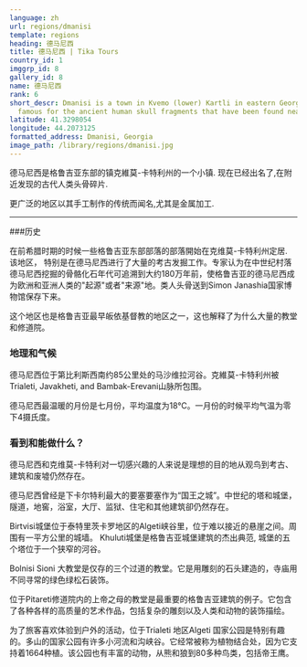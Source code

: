 ```yaml
---
language: zh
url: regions/dmanisi
template: regions
heading: 德马尼西
title: 德马尼西 | Tika Tours
country_id: 1
imggrp_id: 8
gallery_id: 8
name: 德马尼西
rank: 6
short_descr: Dmanisi is a town in Kvemo (lower) Kartli in eastern Georgia that has become
  famous for the ancient human skull fragments that have been found nearby.
latitude: 41.3298054
longitude: 44.2073125
formatted_address: Dmanisi, Georgia
image_path: /library/regions/dmanisi.jpg
---
```

<div class="row content-row"><!-- 1168 (1)-->

</div>

<div class="row content-row"><!-- 1169 (2)-->
<div class="col-xs-12"><!-- 1558 -->

德马尼西是格鲁吉亚东部的镇克維莫-卡特利州的一个小镇. 现在已经出名了,在附近发现的古代人类头骨碎片. 

更广泛的地区以其手工制作的传统而闻名,尤其是金属加工. 

</div>

</div>

<div class="row content-row"><!-- 1170 (3)-->
<div class="col-xs-12"><!-- 1559 -->

* * *

</div>

</div>

<div class="row content-row"><!-- 1171 (4)-->
<div class="col-xs-12 col-sm-6 col-md-6"><!-- 1560 -->

###历史


在前希腊时期的时候一些格鲁吉亚东部部落的部落開始在克维莫-卡特利州定居.
该地区， 特别是在德马尼西进行了大量的考古发掘工作。专家认为在中世纪村落德马尼西挖掘的骨骼化石年代可追溯到大约180万年前，使格鲁吉亚的德马尼西成为欧洲和亚洲人类的"起源"或者"来源"地。类人头骨送到Simon Janashia国家博物馆保存下来。

这个地区也是格鲁吉亚最早皈依基督教的地区之一，这也解释了为什么大量的教堂和修道院。

### 地理和气候

德马尼西位于第比利斯西南约85公里处的马沙维拉河谷。克維莫-卡特利州被Trialeti, Javakheti, and Bambak-Erevani山脉所包围。

德马尼西最温暖的月份是七月份，平均温度为18°C。一月份的时候平均气温为零下4摄氏度。


</div>

<div class="col-xs-12 col-sm-6 col-md-6"><!-- 1561 -->

### 看到和能做什么？


德马尼西和克维莫-卡特利对一切感兴趣的人来说是理想的目的地从观鸟到考古、建筑和废墟仍然存在。

德马尼西曾经是下卡尔特利最大的要塞要塞作为“国王之城”。中世纪的塔和城堡，隧道，地窖，浴室，大厅、监狱、住宅和其他建筑卻仍然存在。

Birtvisi城堡位于泰特里茨卡罗地区的Algeti峡谷里，位于难以接近的悬崖之间。周围有一平方公里的城墙。
Khuluti城堡是格鲁吉亚城堡建筑的杰出典范, 城堡的五个塔位于一个狭窄的河谷。

Bolnisi Sioni 大教堂是仅存的三个过道的教堂。它是用雕刻的石头建造的，寺庙用不同寻常的绿色绿松石装饰。

位于Pitareti修道院内的上帝之母的教堂是最重要的格鲁吉亚建筑的例子。它包含了各种各样的高质量的艺术作品，包括复杂的雕刻以及人类和动物的装饰描绘。

为了旅客喜欢体验到户外的活动，位于Trialeti 地区Algeti 国家公园是特别有趣的。多山的国家公园有许多小河流和沟峡谷。它经常被称为植物结合处，因为它支持着1664种植。该公园也有丰富的动物，从熊和狼到80多种鸟类，包括帝王鹰。

</div>

</div>

